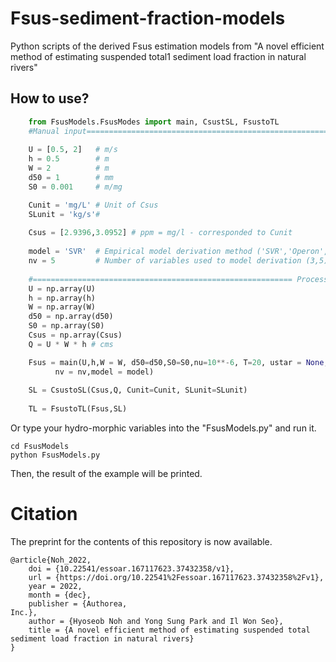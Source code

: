# Fsus-sediment-fraction-models
Python scripts of the derived Fsus estimation models from "A novel efficient method of estimating suspended total1 sediment load fraction in natural rivers"

## How to use?

```python
	from FsusModels.FsusModes import main, CsustSL, FsustoTL
    #Manual input==========================================================
    
    U = [0.5, 2]   # m/s
    h = 0.5        # m
    W = 2          # m
    d50 = 1        # mm
    S0 = 0.001     # m/mg

    Cunit = 'mg/L' # Unit of Csus
    SLunit = 'kg/s'# 
    
    Csus = [2.9396,3.0952] # ppm = mg/l - corresponded to Cunit
    
    model = 'SVR'  # Empirical model derivation method ('SVR','Operon','MGGP','GPGOMEA','BPGP')-str
    nv = 5         # Number of variables used to model derivation (3,5)-int
    
    #========================================================== Processing
    U = np.array(U)
    h = np.array(h)
    W = np.array(W)
    d50 = np.array(d50)
    S0 = np.array(S0)
    Csus = np.array(Csus)
    Q = U * W * h # cms

    Fsus = main(U,h,W = W, d50=d50,S0=S0,nu=10**-6, T=20, ustar = None, rhos = None,
          nv = nv,model = model)
    
    SL = CsustoSL(Csus,Q, Cunit=Cunit, SLunit=SLunit)
    
    TL = FsustoTL(Fsus,SL)
```
Or type your hydro-morphic variables into the "FsusModels.py" and run it.
```
cd FsusModels
python FsusModels.py
```
Then, the result of the example will be printed.


# Citation
The preprint for the contents of this repository is now available.

```
@article{Noh_2022,
	doi = {10.22541/essoar.167117623.37432358/v1},
	url = {https://doi.org/10.22541%2Fessoar.167117623.37432358%2Fv1},
	year = 2022,
	month = {dec},
	publisher = {Authorea,
Inc.},
	author = {Hyoseob Noh and Yong Sung Park and Il Won Seo},
	title = {A novel efficient method of estimating suspended total sediment load fraction in natural rivers}
}
```